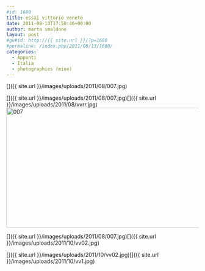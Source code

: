 ```yaml
---
#id: 1680
title: essai vittorio veneto
date: 2011-08-13T17:50:46+00:00
author: marta smaldone
layout: post
#gu#id: http://{{ site.url }}/?p=1680
#permalink: /index.php/2011/08/13/1680/
categories:
  - Appunti
  - Italia
  - photographies (mine)
---
```

[]({{ site.url }}/images/uploads/2011/08/007.jpg)

[]({{ site.url }}/images/uploads/2011/08/007.jpg)[]({{ site.url }}/images/uploads/2011/08/vvrr.jpg)<img class="aligncenter size-full wp-image-1707" title="007" src="{{ site.url }}/images/uploads/2011/08/007.jpg" alt="007" width="510" height="314" srcset="{{ site.url }}/images/uploads/2011/08/007.jpg 510w, {{ site.url }}/images/uploads/2011/08/007-300x185.jpg 300w" sizes="(max-width: 510px) 100vw, 510px" />

[]({{ site.url }}/images/uploads/2011/08/007.jpg)[]({{ site.url }}/images/uploads/2011/10/vv02.jpg)

[]({{ site.url }}/images/uploads/2011/10/vv02.jpg)[]({{ site.url }}/images/uploads/2011/10/vv1.jpg)